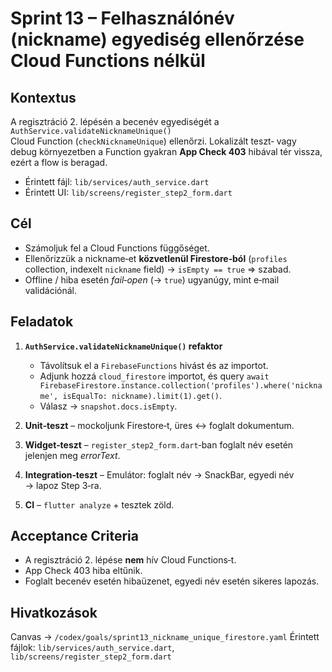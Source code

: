 # Sprint 13 – Felhasználónév (nickname) egyediség ellenőrzése Cloud Functions nélkül

## Kontextus

A regisztráció 2. lépésén a becenév egyediségét a `AuthService.validateNicknameUnique()` Cloud Function (`checkNicknameUnique`) ellenőrzi. Lokalizált teszt‑ vagy debug környezetben a Function gyakran **App Check 403** hibával tér vissza, ezért a flow is beragad.

* Érintett fájl: `lib/services/auth_service.dart`
* Érintett UI: `lib/screens/register_step2_form.dart`

## Cél

* Számoljuk fel a Cloud Functions függőséget.
* Ellenőrizzük a nickname‑et **közvetlenül Firestore‑ból** (`profiles` collection, indexelt `nickname` field) → `isEmpty == true` ⇒ szabad.
* Offline / hiba esetén *fail‑open* (→ `true`) ugyanúgy, mint e‑mail validációnál.

## Feladatok

1. **`AuthService.validateNicknameUnique()` refaktor**

   * Távolítsuk el a `FirebaseFunctions` hivást és az importot.
   * Adjunk hozzá `cloud_firestore` importot, és query `await FirebaseFirestore.instance.collection('profiles').where('nickname', isEqualTo: nickname).limit(1).get()`.
   * Válasz → `snapshot.docs.isEmpty`.
2. **Unit‑teszt** – mockoljunk Firestore‑t, üres ↔ foglalt dokumentum.
3. **Widget‑teszt** – `register_step2_form.dart`‑ban foglalt név esetén jelenjen meg *errorText*.
4. **Integration‑teszt** – Emulátor: foglalt név → SnackBar, egyedi név → lapoz Step 3‑ra.
5. **CI** – `flutter analyze` + tesztek zöld.

## Acceptance Criteria

* A regisztráció 2. lépése **nem** hív Cloud Functions‑t.
* App Check 403 hiba eltűnik.
* Foglalt becenév esetén hibaüzenet, egyedi név esetén sikeres lapozás.

## Hivatkozások

Canvas → `/codex/goals/sprint13_nickname_unique_firestore.yaml`
Érintett fájlok: `lib/services/auth_service.dart`, `lib/screens/register_step2_form.dart`
